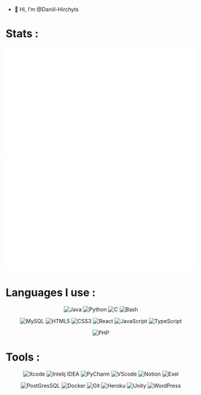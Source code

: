 - 👋 Hi, I’m @Daniil-Hirchyts

<div align="center">
  
<!--   ![Telegram](https://img.shields.io/badge/Telegram-2CA5E0?style=for-the-badge&logo=telegram&logoColor=white)
  ![Discord](https://img.shields.io/badge/Discord-7289DA?style=for-the-badge&logo=discord&logoColor=white)
  ![Twitter](https://img.shields.io/badge/Twitter-1DA1F2?style=for-the-badge&logo=twitter&logoColor=white)
  ![LinkedIn](https://img.shields.io/badge/LinkedIn-0077B5?style=for-the-badge&logo=linkedin&logoColor=white) -->
  
</div>

# Stats :

<div align="center">
  
![](https://raw.githubusercontent.com/Daniil-Hirchyts/github-stats/master/generated/overview.svg#gh-dark-mode-only)
![](https://raw.githubusercontent.com/Daniil-Hirchyts/github-stats/master/generated/languages.svg#gh-dark-mode-only)
  
</div>


# Languages I use :

<div align="center">
  
![Java](https://img.shields.io/badge/Java-ED8B00?style=for-the-badge&logo=java&logoColor=white)
![Python](https://img.shields.io/badge/Python-d65d0e?style=for-the-badge&logo=Python&logoColor=white)
![C](https://img.shields.io/badge/C-555555?style=for-the-badge&logo=c&logoColor=white)
![Bash](https://img.shields.io/badge/Shell_Script-121011?style=for-the-badge&logo=gnu-bash&logoColor=white)
  
![MySQL](https://img.shields.io/badge/MySQL-00C300?style=for-the-badge&logo=MySQL&logoColor=white)
![HTML5](https://img.shields.io/badge/HTML5-0747a6?style=for-the-badge&logo=HTML5&logoColor=white)
![CSS3](https://img.shields.io/badge/CSS3-FFA116?style=for-the-badge&logo=CSS3&logoColor=white)
![React](https://img.shields.io/badge/React-20232A?style=for-the-badge&logo=react&logoColor=61DAFB)
![JavaScript](https://img.shields.io/badge/JavaScript-FCC624?style=for-the-badge&logo=JavaScript&logoColor=black)
![TypeScript](https://img.shields.io/badge/TypeScript-FCC624?style=for-the-badge&logo=TypeScript&logoColor=blue)

![PHP](https://img.shields.io/badge/PHP-4f5d95?style=for-the-badge&logo=php&logoColor=white)

  
</div>
  
# Tools :
  
<div align="center">

![Xcode](https://img.shields.io/badge/Xcode-blue?style=for-the-badge&logo=Xcode&logoColor=white)
![Intelij IDEA](https://img.shields.io/badge/Intelij-ff0066?style=for-the-badge&logo=IntelliJ-IDEA&logoColor=white)
![PyCharm](https://img.shields.io/badge/PyCharm-00000?style=for-the-badge&logo=PyCharm&logoColor=white)
![VScode](https://img.shields.io/badge/VScode-0084e0?style=for-the-badge&logo=visualstudiocode&logoColor=white)
![Notion](https://img.shields.io/badge/Notion-black?style=for-the-badge&logo=Notion&logoColor=white)
![Exel](https://img.shields.io/badge/Microsoft_Excel-217346?style=for-the-badge&logo=microsoft-excel&logoColor=white)
  
![PostGresSQL](https://img.shields.io/badge/PostgreSQL-316192?style=for-the-badge&logo=postgresql&logoColor=white)
![Docker](https://img.shields.io/badge/Docker-blue?style=for-the-badge&logo=Docker&logoColor=white)
![Git](https://img.shields.io/badge/Git-orange?style=for-the-badge&logo=Git&logoColor=white)
![Heroku](https://img.shields.io/badge/Heroku-430098?style=for-the-badge&logo=heroku&logoColor=white)
![Unity](https://img.shields.io/badge/Unity-100000?style=for-the-badge&logo=unity&logoColor=white)
![WordPress](https://img.shields.io/badge/Wordpress-21759B?style=for-the-badge&logo=wordpress&logoColor=white)

</div>
